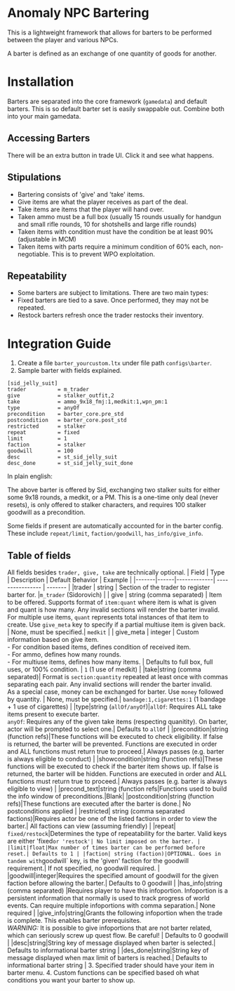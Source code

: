 # Anomaly NPC Bartering

This is a lightweight framework that allows for barters to be performed between the player and various NPCs.

A barter is defined as an exchange of one quantity of goods for another.

# Installation
Barters are separated into the core framework (`gamedata`) and default barters. This is so default barter set is easily swappable out. Combine both into your main gamedata.

## Accessing Barters
There will be an extra button in trade UI. Click it and see what happens.

## Stipulations
- Bartering consists of 'give' and 'take' items.
- Give items are what the player receives as part of the deal.
- Take items are items that the player will hand over.
- Taken ammo must be a full box (usually 15 rounds usually for handgun and small rifle rounds, 10 for shotshells and large rifle rounds)
- Taken items with condition must have the condition be at least 90% (adjustable in MCM)
- Taken items with parts require a minimum condition of 60% each, non-negotiable. This is to prevent WPO exploitation.

## Repeatability
- Some barters are subject to limitations. There are two main types:
- Fixed barters are tied to a save. Once performed, they may not be repeated.
- Restock barters refresh once the trader restocks their inventory.

# Integration Guide
1. Create a file `barter_yourcustom.ltx` under file path `configs\barter`.
2. Sample barter with fields explained.
```
[sid_jelly_suit]
trader          = m_trader 
give            = stalker_outfit,2
take            = ammo_9x18_fmj:1,medkit:1,wpn_pm:1
type            = anyOf
precondition    = barter_core.pre_std
postcondition   = barter_core.post_std
restricted      = stalker
repeat          = fixed
limit           = 1
faction         = stalker
goodwill        = 100
desc            = st_sid_jelly_suit
desc_done       = st_sid_jelly_suit_done
```
In plain english:

The above barter is offered by Sid, exchanging two stalker suits for either some 9x18 rounds, a medkit, or a PM. This is a one-time only deal (never resets), is only offered to stalker characters, and requires 100 stalker goodwill as a precondition.

Some fields if present are automatically accounted for in the barter config. These include `repeat/limit`, `faction/goodwill`, `has_info/give_info`.

## Table of fields 
All fields besides `trader, give, take` are technically optional.
| Field | Type | Description | Default Behavior | Example |
|-------|------|-------------| ---------------- | ------- |
|trader | string | Section of the trader to register barter for. |`m_trader` (Sidorovich) |
| give | string (comma separated) | Item to be offered. Supports format of `item:quant` where item is what is given and quant is how many. Any invalid sections will render the barter invalid.<br>For multiple use items, `quant` represents total instances of that item to create. Use `give_meta` key to specify if a partial multiuse item is given back. | None, must be specified.| `medkit` |
| give_meta | integer | Custom information based on give item.<br> - For condition based items, defines condition of received item.<br>- For ammo, defines how many rounds.<br>- For multiuse items, defines how many items. | Defaults to full box, full uses, or 100% condition. | `1` (1 use of medkit) |
|take|string (comma separated)| Format is `section:quantity` repeated at least once with commas separating each pair. Any invalid sections will render the barter invalid.<br>As a special case, money can be exchanged for barter. Use `money` followed by quantity. | None, must be specified.| `bandage:1,cigarettes:1` (1 bandage + 1 use of cigarettes)  | 
|type|string (`allOf/anyOf`)|`allOf`: Requires ALL take items present to execute barter. <br> `anyOf`: Requires any of the given take items (respecting quanitity). On barter, actor will be prompted to select one.| Defaults to `allOf` |
|precondition|string (function refs)|These functions will be executed to check eligibility. If false is returned, the barter will be prevented. Functions are executed in order and ALL functions must return true to proceed.| Always passes (e.g. barter is always eligible to conduct) |
|showcondition|string (function refs)|These functions will be executed to check if the barter item shows up. If false is returned, the barter will be hidden. Functions are executed in order and ALL functions must return true to proceed.| Always passes (e.g. barter is always eligible to view) |
|precond_text|string (function refs|Functions used to build the info window of preconditions.|Blank|
|postcondition|string (function refs)|These functions are executed after the barter is done.| No postconditions applied |
|restricted| string (comma separated factions)|Requires actor be one of the listed factions in order to view the barter.| All factions can view (assuming friendly) |
|repeat| `fixed/restock`|Determines the type of repeatability for the barter. Valid keys are either 'fixed` or 'restock'| No limit imposed on the barter. |
|limit|float|Max number of times barter can be performed before reset.| Defaults to 1 |
|faction| string (faction)|OPTIONAL. Goes in tandem with `goodwill` key, is the 'given' faction for the goodwill requirement.| If not specified, no goodwill required. |
|goodwill|integer|Requires the specified amount of goodwill for the given faction before allowing the barter.| Defaults to 0 goodwill |
|has_info|string (comma separated) |Requires player to have this infoportion. Infoportion is a persistent information that normally is used to track progress of world events. Can require multiple infoportions with comma separation.| None required |
|give_info|string|Grants the following infoportion when the trade is complete. This enables barter prerequisites.<br>*WARNING:* It is possible to give infoportions that are not barter related, which can seriously screw up quest flow. Be careful! | Defaults to 0 goodwill |
|desc|string|String key of message displayed when barter is selected.| Defaults to informational barter string |
|des_done|string|String key of message displayed when max limit of barters is reached.| Defaults to informational barter string | 
3. Specified trader should have your item in barter menu.
4. Custom functions can be specified based oh what conditions you want your barter to show up.

